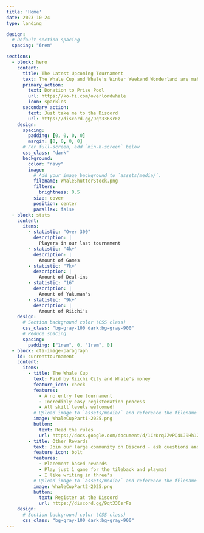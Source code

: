```yaml
---
title: 'Home'
date: 2023-10-24
type: landing

design:
  # Default section spacing
  spacing: "6rem"

sections:
  - block: hero
    content:
      title: The Latest Upcoming Tournament
      text: The Whale Cup and Whale's Winter Weekend Wonderland are mahjong tournaments to find the best tile slinger in an open format. All are welcome but only the strong and lucky will survive. Thankfully Riichi City sponsors us and helps contribute to the prize pool, which I am super grateful for since their API is grand.. and they don't threaten to ban me for using said API like some other clients.<br /> \Anyways! Feel free to donate to the next tournament prize pool or ignore this and simply register, but please read the rules.
      primary_action:
        text: Donation to Prize Pool
        url: https://ko-fi.com/overlordwhale 
        icon: sparkles
      secondary_action:
        text: Just take me to the Discord
        url: https://discord.gg/9qt336srFz
    design:
      spacing:
        padding: [0, 0, 0, 0]
        margin: [0, 0, 0, 0]
      # For full-screen, add `min-h-screen` below
      css_class: "dark"
      background:
        color: "navy"
        image:
          # Add your image background to `assets/media/`.
          filename: WhaleShutterStock.png
          filters:
            brightness: 0.5
          size: cover
          position: center
          parallax: false
  - block: stats
    content:
      items:
        - statistic: "Over 300"
          description: |
            Players in our last tournament
        - statistic: "4k+"
          description: |
            Amount of Games
        - statistic: "7k+"
          description: |
            Amount of Deal-ins
        - statistic: "16"
          description: |
            Amount of Yakuman's
        - statistic: "9k+"
          description: |
            Amount of Riichi's
    design:
      # Section background color (CSS class)
      css_class: "bg-gray-100 dark:bg-gray-900"
      # Reduce spacing
      spacing:
        padding: ["1rem", 0, "1rem", 0]
  - block: cta-image-paragraph
    id: currenttournament
    content:
      items:
        - title: The Whale Cup
          text: Paid by Riichi City and Whale's money
          feature_icon: check
          features:
            - A no entry fee tournament
            - Incredibly easy registeration process 
            - All skill levels welcomed!
          # Upload image to `assets/media/` and reference the filename here
          image: WhaleCupPart1-2025.png
          button:
            text: Read the rules
            url: https://docs.google.com/document/d/1CrKrqJZvPQ4LJ9Hh12LC82ITRG05qGz3F3r-pF_svvU/edit?usp=sharing
        - title: Other Rewards
          text: Join our large community on Discord - ask questions and get live responses
          feature_icon: bolt
          features:
            - Placement based rewards
            - Play just 1 game for the tileback and playmat
            - I like writing in three's
          # Upload image to `assets/media/` and reference the filename here
          image: WhaleCupPart2-2025.png
          button:
            text: Register at the Discord
            url: https://discord.gg/9qt336srFz
    design:
      # Section background color (CSS class)
      css_class: "bg-gray-100 dark:bg-gray-900"
---
```

